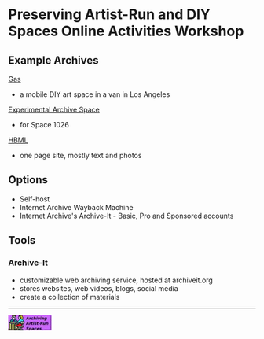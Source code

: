 # Preserving Artist-Run and DIY Spaces Online Activities Workshop

## Example Archives

[Gas](https://gas.gallery)
* a mobile DIY art space in a van in Los Angeles

[Experimental Archive Space](https://experimentalarchive.space) 
* for Space 1026

[HBML](http://www.rf5.org/hbml/) 
* one page site, mostly text and photos

## Options

* Self-host
* Internet Archive Wayback Machine
* Internet Archive's Archive-It - Basic, Pro and Sponsored accounts

## Tools

### Archive-It 

* customizable web archiving service, hosted at archiveit.org
* stores websites, web videos, blogs, social media
* create a collection of materials 

---

[![](assets/img/banner.jpg)](https://leetusman.com/archiving-artist-spaces)
